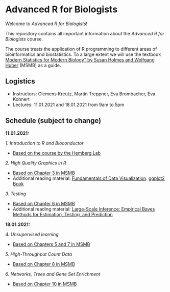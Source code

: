 # Advanced R for Biologists

Welcome to *Advanced R for Biologists*!

This repository contains all important information about the *Advanced R for Biologists* course.

The course treats the application of R programming to different areas of bioinformatics and biostatistics. To a large extent we will use the textbook [Modern Statistics for Modern Biology" by Susan Holmes and Wolfgang Huber](https://web.stanford.edu/class/bios221/book/index.html) (MSMB) as a guide. 

## Logistics  

- Instructors: Clemens Kreutz, Martin Treppner, Eva Brombacher, Eva Kohnert
- Lectures: 11.01.2021 and 18.01.2021 from 9am to 5pm

## Schedule (subject to change) 

**11.01.2021:**

*1. Introduction to R and Bioconductor*

* [Based on the course by the Hemberg Lab](https://scrnaseq-course.cog.sanger.ac.uk/website/introduction-to-rbioconductor.html)

*2. High Quality Graphics in R*

* [Based on Chapter 3 in MSMB](https://web.stanford.edu/class/bios221/book/Chap-Graphics.html)
* Additional reading material: [Fundamentals of Data Visualization](https://clauswilke.com/dataviz/). 
                               [ggplot2 Book](https://ggplot2-book.org/)

*3. Testing*

* [Based on Chapter 6 in MSMB](https://web.stanford.edu/class/bios221/book/Chap-Testing.html)
* Additional reading material: [Large-Scale Inference: Empirical Bayes Methods for Estimation, Testing, and Prediction](https://statweb.stanford.edu/~ckirby/brad/LSI/monograph_CUP.pdf)

**18.01.2021:**

*4. Unsupervised learning*

* [Based on Chapters 5 and 7 in MSMB](https://web.stanford.edu/class/bios221/book/Chap-Clustering.html)

*5. High-Throughput Count Data*

* [Based on Chapter 8 in MSMB](https://web.stanford.edu/class/bios221/book/Chap-CountData.html)

*6. Networks, Trees and Gene Set Enrichment*

* [Based on Chapter 10 in MSMB](https://web.stanford.edu/class/bios221/book/Chap-Graphs.html)
